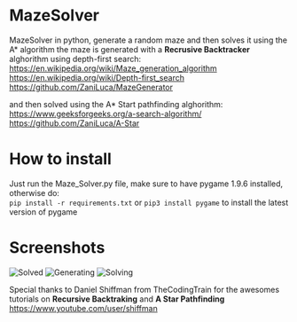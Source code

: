 # MazeSolver
MazeSolver in python, generate a random maze and then solves it using the A* algorithm
the maze is generated with a **Recrusive Backtracker** alghorithm using depth-first search:  
https://en.wikipedia.org/wiki/Maze_generation_algorithm  
https://en.wikipedia.org/wiki/Depth-first_search  
https://github.com/ZaniLuca/MazeGenerator  

and then solved using the A* Start pathfinding alghorithm:  
https://www.geeksforgeeks.org/a-search-algorithm/  
https://github.com/ZaniLuca/A-Star
# How to install
Just run the Maze_Solver.py file, make sure to have pygame 1.9.6 installed, otherwise do:  
	```
	pip install -r requirements.txt
	```
or 	```
	pip3 install pygame
	```
to install the latest version of pygame
# Screenshots
![Solved](https://user-images.githubusercontent.com/59318963/73696304-54f03800-46dc-11ea-9771-17cf2b9d07ec.PNG)
![Generating](https://user-images.githubusercontent.com/59318963/73696305-54f03800-46dc-11ea-8e1f-14722947d327.PNG)
![Solving](https://user-images.githubusercontent.com/59318963/73696307-5588ce80-46dc-11ea-8edb-3af772670f37.PNG)

Special thanks to Daniel Shiffman from TheCodingTrain for the awesomes tutorials on **Recursive Backtraking** and **A Star Pathfinding**
https://www.youtube.com/user/shiffman